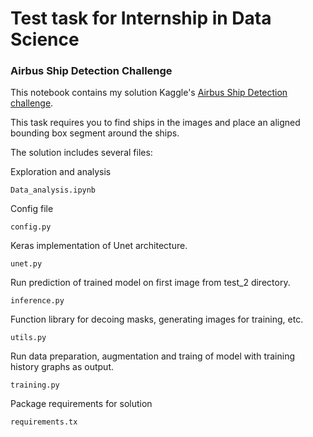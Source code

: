 
# Test task for Internship in Data Science

### Airbus Ship Detection Challenge

This notebook contains my solution Kaggle's [Airbus Ship Detection challenge](https://www.kaggle.com/c/airbus-ship-detection/code?competitionId=9988&sortBy=scoreDescending&language=Python). 


This task requires you to find ships in the images and place an aligned bounding box segment around the ships. 


The solution includes several files:

  Exploration and analysis 

	Data_analysis.ipynb

  Config file 
  
	config.py


  Keras implementation of Unet architecture.

	unet.py

  Run prediction of trained model on first image from test_2 directory.

	inference.py

  Function library for decoing masks, generating images for training, etc.

	utils.py

  Run data preparation, augmentation and traing of model with training history graphs as output.

    training.py

  Package requirements for solution

	requirements.tx
